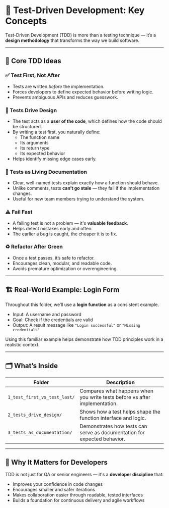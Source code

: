 # 🧪 Test-Driven Development: Key Concepts

Test-Driven Development (TDD) is more than a testing technique — it’s a **design methodology** that transforms the way we build software.

---

## 🧠 Core TDD Ideas

### ✅ Test First, Not After

- Tests are written _before_ the implementation.
- Forces developers to define expected behavior before writing logic.
- Prevents ambiguous APIs and reduces guesswork.

### 🔧 Tests Drive Design

- The test acts as a **user of the code**, which defines how the code should be structured.
- By writing a test first, you naturally define:
  - The function name
  - Its arguments
  - Its return type
  - Its expected behavior
- Helps identify missing edge cases early.

### 📑 Tests as Living Documentation

- Clear, well-named tests explain exactly how a function should behave.
- Unlike comments, tests **can’t go stale** — they fail if the implementation changes.
- Useful for new team members trying to understand the system.

### ⚠️ Fail Fast

- A failing test is not a problem — it's **valuable feedback**.
- Helps detect mistakes early and often.
- The earlier a bug is caught, the cheaper it is to fix.

### ♻️ Refactor After Green

- Once a test passes, it’s safe to refactor.
- Encourages clean, modular, and readable code.
- Avoids premature optimization or overengineering.

---

## 🏗 Real-World Example: Login Form

Throughout this folder, we’ll use a **login function** as a consistent example.

- Input: A username and password
- Goal: Check if the credentials are valid
- Output: A result message like `"Login successful"` or `"Missing credentials"`

Using this familiar example helps demonstrate how TDD principles work in a realistic context.

---

## 🗂 What’s Inside

| Folder                       | Description                                                                |
| ---------------------------- | -------------------------------------------------------------------------- |
| `1_test_first_vs_test_last/` | Compares what happens when you write tests before vs after implementation. |
| `2_tests_drive_design/`      | Shows how a test helps shape the function interface and logic.             |
| `3_tests_as_documentation/`  | Demonstrates how tests can serve as documentation for expected behavior.   |

---

## 🚀 Why It Matters for Developers

TDD is not just for QA or senior engineers — it's a **developer discipline** that:

- Improves your confidence in code changes
- Encourages smaller and safer iterations
- Makes collaboration easier through readable, tested interfaces
- Builds a foundation for continuous delivery and agile workflows
